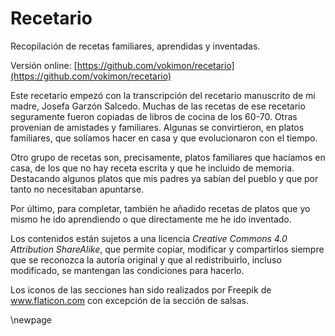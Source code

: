 Recetario
=========

Recopilación de recetas familiares, aprendidas y inventadas.

Versión online: [https://github.com/vokimon/recetario](https://github.com/vokimon/recetario)

Este recetario empezó con la transcripción del recetario manuscrito de mi madre,
Josefa Garzón Salcedo.
Muchas de las recetas de ese recetario seguramente fueron
copiadas de libros de cocina de los 60-70.
Otras provenian de amistades y familiares.
Algunas se convirtieron, en platos familiares,
que solíamos hacer en casa y que evolucionaron con el tiempo.

Otro grupo de recetas son, precisamente,
platos familiares que hacíamos en casa,
de los que no hay receta escrita y que he incluido de memoria.
Destacando algunos platos que mis padres ya sabían del pueblo
y que por tanto no necesitaban apuntarse.

Por último, para completar, también he añadido recetas de platos que
yo mismo he ido aprendiendo o que directamente me he ido inventado.

Los contenidos están sujetos a una licencia
_Creative Commons 4.0 Attribution ShareAlike_,
que permite copiar, modificar y compartirlos
siempre que se reconozca la autoría original
y que al redistribuirlo, incluso modificado,
se mantengan las condiciones para hacerlo.

Los iconos de las secciones 
han sido realizados por Freepik de www.flaticon.com
con excepción de la sección de salsas.


\newpage
